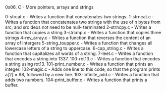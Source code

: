 0x06. C - More pointers, arrays and strings

0-strcat.c - Writes a function that concatenates two strings.
1-strncat.c - Writes a function that concatenates two strings with the use of n bytes from src; and src deos not need to be null- terminated
2-strncpy.c - Writes a function that copies a string
3-strcmp.c - Writes a function that copies three strings
4-rev_array.c - Writes a function that reverses the content of an array of intergers
5-string_toupper.c - Writes  a function that changes all lowercase letters of a string to uppercase.
6-cap_string.c - Writes a function that capitalizes all words of a string.
7-leet.c - Writes a function that encodes a string into 1337.
100-rot13.c - Writes a function that encodes a string using rot13.
101-print_number.c - Writes a function that prints an integer.
102-magic.c - Adds one line to this code, so that the program prints a[2] = 98, followed by a new line.
103-infinite_add.c - Writes a function that adds two numbers.
104-print_buffer.c - Writes a function that prints a buffer.